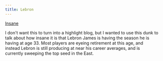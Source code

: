 ```yaml
---
title: Lebron
---
```


[Insane](https://streamable.com/phjff)

I don't want this to turn into a highlight blog, but I wanted to use this dunk to talk about how insane it is that Lebron James is having the season he is having at age 33. Most players are eyeing retirement at this age, and instead Lebron is still producing at near his career averages, and is currently sweeping the top seed in the East.

